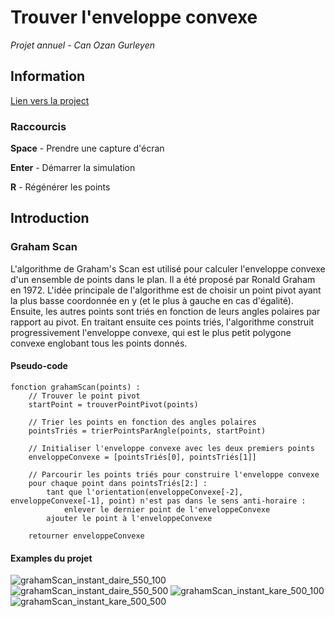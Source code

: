# Trouver l'enveloppe convexe

*Projet annuel - Can Ozan Gurleyen*

## Information

[Lien vers la project](https://ozan-tr.github.io/enveloppe-convexe-projet-annuel-ozan-gurleyen/)

### Raccourcis

**Space** - Prendre une capture d'écran

**Enter** - Démarrer la simulation

**R** - Régénérer les points

## Introduction

### Graham Scan

L'algorithme de Graham's Scan est utilisé pour calculer l'enveloppe convexe d'un ensemble de points dans le plan. Il a été proposé par Ronald Graham en 1972. L'idée principale de l'algorithme est de choisir un point pivot ayant la plus basse coordonnée en y (et le plus à gauche en cas d'égalité). Ensuite, les autres points sont triés en fonction de leurs angles polaires par rapport au pivot. En traitant ensuite ces points triés, l'algorithme construit progressivement l'enveloppe convexe, qui est le plus petit polygone convexe englobant tous les points donnés.

#### Pseudo-code

```arduino
fonction grahamScan(points) :
    // Trouver le point pivot
    startPoint = trouverPointPivot(points)

    // Trier les points en fonction des angles polaires
    pointsTriés = trierPointsParAngle(points, startPoint)

    // Initialiser l'enveloppe convexe avec les deux premiers points
    enveloppeConvexe = [pointsTriés[0], pointsTriés[1]]

    // Parcourir les points triés pour construire l'enveloppe convexe
    pour chaque point dans pointsTriés[2:] :
        tant que l'orientation(enveloppeConvexe[-2], enveloppeConvexe[-1], point) n'est pas dans le sens anti-horaire :
            enlever le dernier point de l'enveloppeConvexe
        ajouter le point à l'enveloppeConvexe

    retourner enveloppeConvexe
```

#### Examples du projet

![grahamScan_instant_daire_550_100](https://github.com/ozan-tr/enveloppe-convexe-projet-annuel-ozan-gurleyen/assets/58356769/497e9baa-51eb-4d3e-a4a8-1931a0a6178d)
![grahamScan_instant_daire_550_500](https://github.com/ozan-tr/enveloppe-convexe-projet-annuel-ozan-gurleyen/assets/58356769/87c56b3c-9f8b-4400-9685-562add27a86e)
![grahamScan_instant_kare_500_100](https://github.com/ozan-tr/enveloppe-convexe-projet-annuel-ozan-gurleyen/assets/58356769/dbfed429-92ab-4f08-9244-0e594997fe0a)
![grahamScan_instant_kare_500_500](https://github.com/ozan-tr/enveloppe-convexe-projet-annuel-ozan-gurleyen/assets/58356769/f21b7949-ac59-4ce5-b1bd-cd78697283b1)
